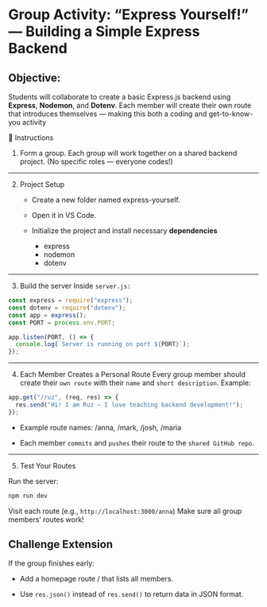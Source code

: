 # Group Activity: “Express Yourself!” — Building a Simple Express Backend

## Objective:

Students will collaborate to create a basic Express.js backend using **Express**, **Nodemon**, and **Dotenv**. Each member will create their own route that introduces themselves — making this both a coding and get-to-know-you activity

🧩 Instructions

1. Form a group.
   Each group will work together on a shared backend project.
   (No specific roles — everyone codes!)

---

2. Project Setup

   - Create a new folder named express-yourself.

   - Open it in VS Code.

   - Initialize the project and install necessary **dependencies**
     - express
     - nodemon
     - dotenv

---

3. Build the server
   Inside `server.js:`

```javascript
const express = require("express");
const dotenv = require("dotenv");
const app = express();
const PORT = process.env.PORT;

app.listen(PORT, () => {
  console.log(`Server is running on port ${PORT}`);
});
```

---

4. Each Member Creates a Personal Route
   Every group member should create their `own route` with their `name` and `short description`.
   Example:

```javascript
app.get("/ruz", (req, res) => {
  res.send("Hi! I am Ruz — I love teaching backend development!");
});
```

- Example route names: /anna, /mark, /josh, /maria

- Each member `commits` and `pushes` their route to the `shared GitHub repo`.

---

5. Test Your Routes

Run the server:

```bash
npm run dev
```

Visit each route (e.g., `http://localhost:3000/anna`)
Make sure all group members’ routes work!

## Challenge Extension

If the group finishes early:

- Add a homepage route / that lists all members.

- Use `res.json()` instead of `res.send()` to return data in JSON format.
